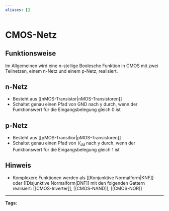 ```yaml
---
aliases: []
---
```


# CMOS-Netz

## Funktionsweise

Im Allgemeinen wird eine n-stellige Boolesche Funktion in CMOS mit zwei Teilnetzen, einem n-Netz und einem p-Netz, realisiert.

## n-Netz

- Besteht aus [[nMOS-Transistor|nMOS-Transistoren]]
- Schaltet genau einen Pfad von GND nach y durch, wenn der Funktionswert für die Eingangsbelegung gleich 0 ist

## p-Netz

- Besteht aus [[pMOS-Transitior|pMOS-Transistoren]]
- Schaltet genau einen Pfad von $V_{dd}$ nach y durch, wenn der Funktionswert für die Eingangsbelegung gleich 1 ist

## Hinweis

- Komplexere Funktionen werden als [[Konjunktive Normalform|KNF]] oder [[Disjunktive Normalform|DNF]] mit den folgenden Gattern realisiert: [[CMOS-Inverter]], [[CMOS-NAND]], [[CMOS-NOR]]

---

**Tags**:
